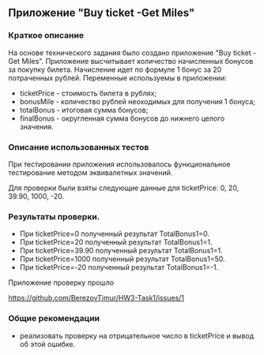 ## Приложение "Buy ticket -Get Miles"

### Краткое описание

На основе технического задания было создано приложение "Buy ticket -Get Miles". 
Приложение высчитывает количество начисленных бонусов за покупку билета. Начисление идет по формуле 1 бонус за 20 потраченных рублей.
Переменные используемы в приложении:
- ticketPrice - стоимость билета в рублях;
- bonusMile - количество рублей неоходимых для получения 1 бонуса;
- totalBonus - итоговая сумма бонусов;
- finalBonus - округленная сумма бонусов до нижнего целого значения.

### Описание использованных тестов

При тестировании приложения использовалось функциональное тестирование методом эквивалетных значений.

Для проверки были взяты следующие данные для ticketPrice: 0, 20, 39.90, 1000, -20.

### Результаты проверки.

- При ticketPrice=0 полученный результат TotalBonus1=0.
- При ticketPrice=20 полученный результат TotalBonus1=1.
- При ticketPrice=39.90 полученный результат TotalBonus1=1.
- При ticketPrice=1000 полученный результат TotalBonus1=50.
- При ticketPrice=-20 полученный результат TotalBonus1=-1.

Приложение проверку прошло

https://github.com/BerezovTimur/HW3-Task1/issues/1

### Общие рекомендации

- реализовать проверку на отрицательное число в ticketPrice и вывод об этой ошибке.
